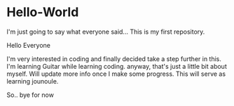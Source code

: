 # Hello-World
I'm just going to say what everyone said... This is my first repository.

Hello Everyone

I'm very interested in coding and finally decided take a step further in this.
I'm learning Guitar while learning coding.
anyway, that's just a little bit about myself.
Will update more info once I make some progress.
This will serve as learning jounoule.

So.. bye for now
